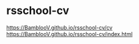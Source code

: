 # rsschool-cv
https://BamblooV.github.io/rsschool-cv/cv
https://BamblooV.github.io/rsschool-cv/index.html